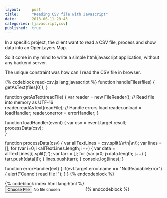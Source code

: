 ```yaml
---
layout:     post
title:      "Reading CSV file with Javascript"
date:       2013-06-11 20:43
categories: [javascript,csv]
published:  true
---
```


In a specific project, the client want to read a CSV file, process and show data into an OpenLayers Map.

So it come in my mind to write a simple html/javascript application, without any backend server.

The unique constraint was how can I read the CSV file in browser.

{% codeblock read-csv.js lang:javascript %}
function handleFiles(files) {
	getAsText(files[0]);
}

function getAsText(readFile) {
	var reader = new FileReader();
	// Read file into memory as UTF-16      
	reader.readAsText(readFile);
	// Handle errors load
	reader.onload = loadHandler;
	reader.onerror = errorHandler;
}

function loadHandler(event) {
	var csv = event.target.result;
	processData(csv);             
}

function processData(csv) {
    var allTextLines = csv.split(/\r\n|\n/);
    var lines = [];
    for (var i=0; i<allTextLines.length; i++) {
        var data = allTextLines[i].split(';');
            var tarr = [];
            for (var j=0; j<data.length; j++) {
                tarr.push(data[j]);
            }
            lines.push(tarr);
    }
	console.log(lines);
}

function errorHandler(evt) {
	if(evt.target.error.name == "NotReadableError") {
		alert("Canno't read file !");
	}
}
{% endcodeblock %}


{% codeblock index.html lang:html %}
	<script type="text/javascript" src="static/js/read-csv.js"></script>
	<input type="file" id="csvFileInput" onchange="handleFiles(this.files)"
            accept=".csv"></div>
{% endcodeblock %}